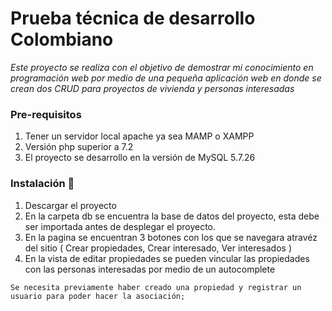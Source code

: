 # Prueba técnica de desarrollo Colombiano
_Este proyecto se realiza con el objetivo de demostrar mi conocimiento en programación web por medio de una pequeña aplicación web en donde se crean dos CRUD para proyectos de vivienda y personas interesadas_

### Pre-requisitos
1. Tener un servidor local apache ya sea MAMP o XAMPP
2. Versión php superior a 7.2
3. El proyecto se desarrollo en la versión de MySQL 5.7.26

### Instalación 🔧
1. Descargar el proyecto
2. En la carpeta db se encuentra la base de datos del proyecto, esta debe ser importada antes de desplegar el proyecto.
3. En la pagina se encuentran 3 botones con los que se navegara atravéz del sitio ( Crear propiedades, Crear interesado, Ver interesados )
4. En la vista de editar propiedades se pueden vincular las propiedades con las personas interesadas por medio de un autocomplete
```
Se necesita previamente haber creado una propiedad y registrar un usuario para poder hacer la asociación;
```
